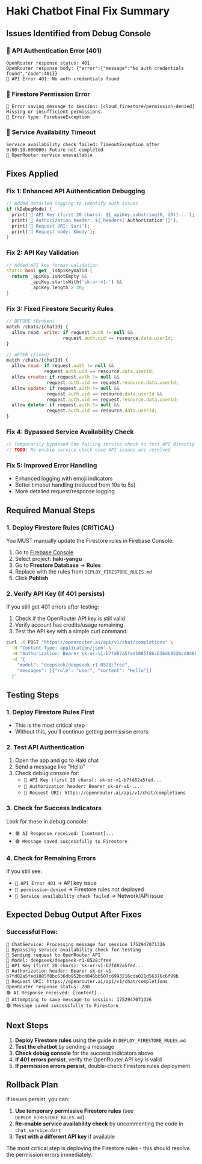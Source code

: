 # Haki Chatbot Final Fix Summary

## Issues Identified from Debug Console

### 🔴 **API Authentication Error (401)**
```
OpenRouter response status: 401
OpenRouter response body: {"error":{"message":"No auth credentials found","code":401}}
🔴 API Error 401: No auth credentials found
```

### 🔴 **Firestore Permission Error**
```
🔴 Error saving message to session: [cloud_firestore/permission-denied] Missing or insufficient permissions.
🔴 Error type: FirebaseException
```

### 🔴 **Service Availability Timeout**
```
Service availability check failed: TimeoutException after 0:00:10.000000: Future not completed
🔴 OpenRouter service unavailable
```

## Fixes Applied

### Fix 1: Enhanced API Authentication Debugging
```dart
// Added detailed logging to identify auth issues
if (kDebugMode) {
  print('🔵 API Key (first 20 chars): ${_apiKey.substring(0, 20)}...');
  print('🔵 Authorization header: ${_headers['Authorization']}');
  print('🔵 Request URI: $uri');
  print('🔵 Request body: $body');
}
```

### Fix 2: API Key Validation
```dart
// Added API key format validation
static bool get _isApiKeyValid {
  return _apiKey.isNotEmpty && 
         _apiKey.startsWith('sk-or-v1-') && 
         _apiKey.length > 20;
}
```

### Fix 3: Fixed Firestore Security Rules
```javascript
// BEFORE (Broken)
match /chats/{chatId} {
  allow read, write: if request.auth != null && 
                     request.auth.uid == resource.data.userId;
}

// AFTER (Fixed)
match /chats/{chatId} {
  allow read: if request.auth != null && 
              request.auth.uid == resource.data.userId;
  allow create: if request.auth != null && 
               request.auth.uid == request.resource.data.userId;
  allow update: if request.auth != null && 
               request.auth.uid == resource.data.userId &&
               request.auth.uid == request.resource.data.userId;
  allow delete: if request.auth != null && 
               request.auth.uid == resource.data.userId;
}
```

### Fix 4: Bypassed Service Availability Check
```dart
// Temporarily bypassed the failing service check to test API directly
// TODO: Re-enable service check once API issues are resolved
```

### Fix 5: Improved Error Handling
- Enhanced logging with emoji indicators
- Better timeout handling (reduced from 10s to 5s)
- More detailed request/response logging

## Required Manual Steps

### 1. **Deploy Firestore Rules** (CRITICAL)
You MUST manually update the Firestore rules in Firebase Console:

1. Go to [Firebase Console](https://console.firebase.google.com/)
2. Select project: **haki-yangu**
3. Go to **Firestore Database** → **Rules**
4. Replace with the rules from `DEPLOY_FIRESTORE_RULES.md`
5. Click **Publish**

### 2. **Verify API Key** (If 401 persists)
If you still get 401 errors after testing:

1. Check if the OpenRouter API key is still valid
2. Verify account has credits/usage remaining
3. Test the API key with a simple curl command:
```bash
curl -X POST "https://openrouter.ai/api/v1/chat/completions" \
  -H "Content-Type: application/json" \
  -H "Authorization: Bearer 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" \
  -d '{
    "model": "deepseek/deepseek-r1-0528:free",
    "messages": [{"role": "user", "content": "Hello"}]
  }'
```

## Testing Steps

### 1. **Deploy Firestore Rules First**
- This is the most critical step
- Without this, you'll continue getting permission errors

### 2. **Test API Authentication**
1. Open the app and go to Haki chat
2. Send a message like "Hello"
3. Check debug console for:
   - `🔵 API Key (first 20 chars): sk-or-v1-b7fd82a5fed...`
   - `🔵 Authorization header: Bearer sk-or-v1-...`
   - `🔵 Request URI: https://openrouter.ai/api/v1/chat/completions`

### 3. **Check for Success Indicators**
Look for these in debug console:
- `🟢 AI Response received: [content]...`
- `🟢 Message saved successfully to Firestore`

### 4. **Check for Remaining Errors**
If you still see:
- `🔴 API Error 401` → API key issue
- `🔴 permission-denied` → Firestore rules not deployed
- `🔴 Service availability check failed` → Network/API issue

## Expected Debug Output After Fixes

### Successful Flow:
```
🔵 ChatService: Processing message for session 1752947071326
🔵 Bypassing service availability check for testing
🔵 Sending request to OpenRouter API
🔵 Model: deepseek/deepseek-r1-0528:free
🔵 API Key (first 20 chars): sk-or-v1-b7fd82a5fed...
🔵 Authorization header: Bearer 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
🔵 Request URI: https://openrouter.ai/api/v1/chat/completions
OpenRouter response status: 200
🟢 AI Response received: [content]...
🔵 Attempting to save message to session: 1752947071326
🟢 Message saved successfully to Firestore
```

## Next Steps

1. **Deploy Firestore rules** using the guide in `DEPLOY_FIRESTORE_RULES.md`
2. **Test the chatbot** by sending a message
3. **Check debug console** for the success indicators above
4. **If 401 errors persist**, verify the OpenRouter API key is valid
5. **If permission errors persist**, double-check Firestore rules deployment

## Rollback Plan

If issues persist, you can:

1. **Use temporary permissive Firestore rules** (see `DEPLOY_FIRESTORE_RULES.md`)
2. **Re-enable service availability check** by uncommenting the code in `chat_service.dart`
3. **Test with a different API key** if available

The most critical step is deploying the Firestore rules - this should resolve the permission errors immediately.
